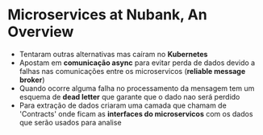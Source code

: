 # Microservices at Nubank, An Overview

- Tentaram outras alternativas mas caíram no **Kubernetes**
- Apostam em **comunicação async** para evitar perda de dados devido a falhas nas comunicações entre os microservicos (**reliable message broker**)
- Quando ocorre alguma falha no processamento da mensagem tem um esquema de **dead letter** que garante que o dado nao será perdido
- Para extração de dados criaram uma camada que chamam de 'Contracts' onde ficam as **interfaces do microservicos** com os dados que serão usados para analise

